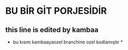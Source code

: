 # BU BİR GİT PORJESİDİR



## this line is edited by kambaa


* bu kısım kambaayaozel branchine ozel kodlamıştır * 
